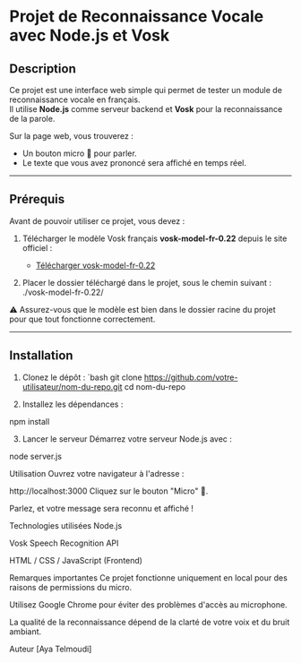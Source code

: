 # Projet de Reconnaissance Vocale avec Node.js et Vosk

## Description

Ce projet est une interface web simple qui permet de tester un module de reconnaissance vocale en français.  
Il utilise **Node.js** comme serveur backend et **Vosk** pour la reconnaissance de la parole.  

Sur la page web, vous trouverez :
- Un bouton micro 🎤 pour parler.
- Le texte que vous avez prononcé sera affiché en temps réel.

---

## Prérequis

Avant de pouvoir utiliser ce projet, vous devez :

1. Télécharger le modèle Vosk français **vosk-model-fr-0.22** depuis le site officiel :
   - [Télécharger vosk-model-fr-0.22](https://alphacephei.com/vosk/models)

2. Placer le dossier téléchargé dans le projet, sous le chemin suivant : ./vosk-model-fr-0.22/

⚠️ Assurez-vous que le modèle est bien dans le dossier racine du projet pour que tout fonctionne correctement.

---

## Installation

1. Clonez le dépôt :
`bash
git clone https://github.com/votre-utilisateur/nom-du-repo.git
cd nom-du-repo


2. Installez les dépendances :

npm install


3. Lancer le serveur
Démarrez votre serveur Node.js avec :

node server.js


 Utilisation
Ouvrez votre navigateur à l'adresse :

http://localhost:3000
Cliquez sur le bouton "Micro" 🎤.

Parlez, et votre message sera reconnu et affiché !


Technologies utilisées
Node.js

Vosk Speech Recognition API

HTML / CSS / JavaScript (Frontend)

Remarques importantes
Ce projet fonctionne uniquement en local pour des raisons de permissions du micro.

Utilisez Google Chrome pour éviter des problèmes d'accès au microphone.

La qualité de la reconnaissance dépend de la clarté de votre voix et du bruit ambiant.


Auteur
[Aya Telmoudi]



